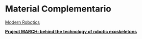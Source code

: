 # Material Complementario

[Modern Robotics](Material%20Complementario%208e68d30374814347a110a0934d305660/Modern%20Robotics%2081d8d5db340b4020837050e64d3e7fa7.md)

[**Project MARCH: behind the technology of robotic exoskeletons**](Material%20Complementario%208e68d30374814347a110a0934d305660/Project%20MARCH%20behind%20the%20technology%20of%20robotic%20exo%20ca45bb6b3c8845c2a8fd4afb296417e9.md)